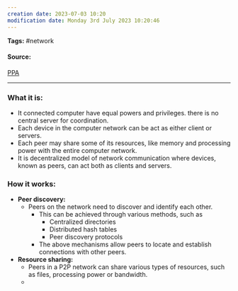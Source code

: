```yaml
---
creation date: 2023-07-03 10:20
modification date: Monday 3rd July 2023 10:20:46
---
```


**Tags:** #network 

#### Source:
[PPA](https://aws.amazon.com/what-is/computer-networking/)

--------------------------------------

### What it is:

* It connected computer have equal powers and privileges. there is no central server for coordination.
* Each device in the computer network can be act as either client or servers.
* Each peer may share some of its resources, like memory and processing power with the entire computer network.
* It is decentralized model of network communication where devices, known as peers, can act both as clients and servers.

### How it works:

* **Peer discovery:**
	* Peers on the network need to discover and identify each other.
		* This can be achieved through various methods, such as
			* Centralized directories
			* Distributed hash tables
			* Peer discovery protocols
		* The above mechanisms allow peers to locate and establish connections with other peers.
* **Resource sharing:**
	* Peers in a P2P network can share various types of resources, such as files, processing power or bandwidth.
	* 



